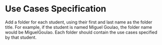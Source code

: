 # Use Cases Specification
Add a folder for each student, using their first and last name as the folder title. 
For example, if the student is named Miguel Goulao, the folder name would be MiguelGoulao.
Each folder should contain the use cases specified by that student.
